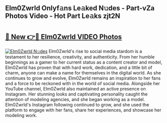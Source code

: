 ## Elm0Zwrld Onlyf𝚊ns Le𝚊ked N𝚞des - Part-vZa Photos Video - Hot Part Le𝚊ks zjt2N

# <h2><a href="http://ac20890.deff.icu/?id=Elm0Zwrld">🔗 New 👉🔴 Elm0Zwrld VIDEO Photos</a></h2>

[![Elm0Zwrld N𝚞des](https://i.imgur.com/rIISA9y.gif)](http://ac20890.deff.icu/?id=Elm0Zwrld)
Elm0Zwrld's rise to social media stardom is a testament to her resilience, creativity, and authenticity. From her humble beginnings as a gamer to her current status as a content creator and model, Elm0Zwrld has proven that with hard work, dedication, and a little bit of charm, anyone can make a name for themselves in the digital world. As she continues to grow and evolve, Elm0Zwrld remains an inspiration to her fans and a force to be reckoned with in the world of social media. Alongside her YouTube channel, Elm0Zwrld also maintained an active presence on Instagram. Her stunning looks and captivating personality caught the attention of modeling agencies, and she began working as a model. Elm0Zwrld's Instagram following continued to grow, and she used the platform to engage with her fans, share her experiences, and showcase her modeling work.
